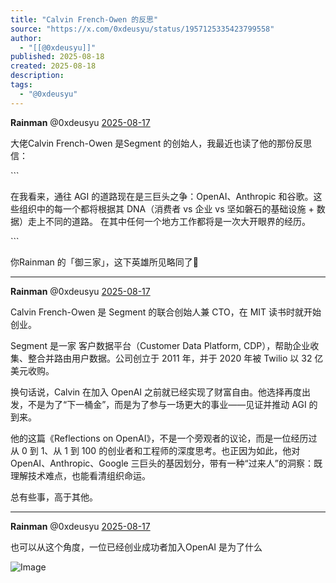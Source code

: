 ```yaml
---
title: "Calvin French-Owen 的反思"
source: "https://x.com/0xdeusyu/status/1957125335423799558"
author:
  - "[[@0xdeusyu]]"
published: 2025-08-18
created: 2025-08-18
description:
tags:
  - "@0xdeusyu"
---
```

**Rainman** @0xdeusyu [2025-08-17](https://x.com/0xdeusyu/status/1957125335423799558)

大佬Calvin French-Owen 是Segment 的创始人，我最近也读了他的那份反思信：


\`\`\`

在我看来，通往 AGI 的道路现在是三巨头之争：OpenAI、Anthropic 和谷歌。这些组织中的每一个都将根据其 DNA（消费者 vs 企业 vs 坚如磐石的基础设施 + 数据）走上不同的道路。 在其中任何一个地方工作都将是一次大开眼界的经历。

\`\`\`

你Rainman 的「御三家」，这下英雄所见略同了🤪

---

**Rainman** @0xdeusyu [2025-08-17](https://x.com/0xdeusyu/status/1957129528209469897)

Calvin French-Owen 是 Segment 的联合创始人兼 CTO，在 MIT 读书时就开始创业。

Segment 是一家 客户数据平台（Customer Data Platform, CDP），帮助企业收集、整合并路由用户数据。公司创立于 2011 年，并于 2020 年被 Twilio 以 32 亿美元收购。

换句话说，Calvin 在加入 OpenAI 之前就已经实现了财富自由。他选择再度出发，不是为了“下一桶金”，而是为了参与一场更大的事业——见证并推动 AGI 的到来。

他的这篇《Reflections on OpenAI》，不是一个旁观者的议论，而是一位经历过 从 0 到 1、从 1 到 100 的创业者和工程师的深度思考。也正因为如此，他对 OpenAI、Anthropic、Google 三巨头的基因划分，带有一种“过来人”的洞察：既理解技术难点，也能看清组织命运。

总有些事，高于其他。

---

**Rainman** @0xdeusyu [2025-08-17](https://x.com/0xdeusyu/status/1957136839439229116)

也可以从这个角度，一位已经创业成功者加入OpenAI 是为了什么

![Image](https://pbs.twimg.com/media/Gyklk3SbkAAjswC?format=png&name=large)